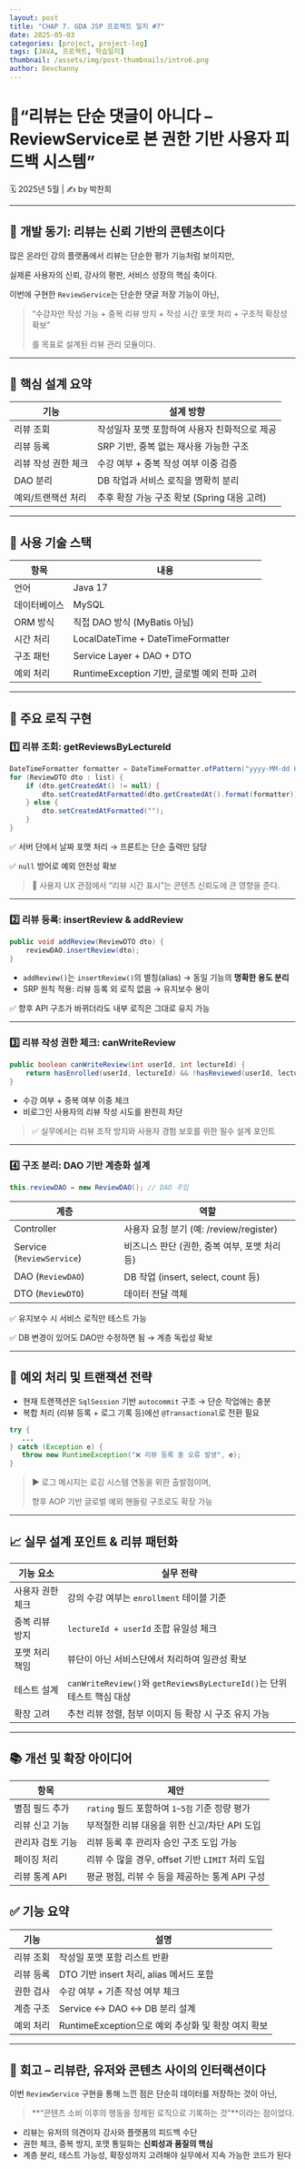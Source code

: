 ```yaml
---
layout: post
title: "CHAP 7. GDA JSP 프로젝트 일지 #7"
date: 2025-05-03
categories: [project, project-log]
tags: [JAVA, 프로젝트, 학습일지]
thumbnail: /assets/img/post-thumbnails/intro6.png
author: Devchanny
---
```


# 📌“리뷰는 단순 댓글이 아니다 – ReviewService로 본 권한 기반 사용자 피드백 시스템”

🗓 2025년 5월 | ✍️ by 박찬희

---

## 🧭 개발 동기: 리뷰는 신뢰 기반의 콘텐츠이다

많은 온라인 강의 플랫폼에서 리뷰는 단순한 평가 기능처럼 보이지만,

실제론 사용자의 신뢰, 강사의 평판, 서비스 성장의 핵심 축이다.

이번에 구현한 `ReviewService`는 단순한 댓글 저장 기능이 아닌,

> “수강자만 작성 가능 + 중복 리뷰 방지 + 작성 시간 포맷 처리 + 구조적 확장성 확보”
> 
> 
> 를 목표로 설계된 리뷰 관리 모듈이다.
> 

---

## 🎯 핵심 설계 요약

| 기능 | 설계 방향 |
| --- | --- |
| 리뷰 조회 | 작성일자 포맷 포함하여 사용자 친화적으로 제공 |
| 리뷰 등록 | SRP 기반, 중복 없는 재사용 가능한 구조 |
| 리뷰 작성 권한 체크 | 수강 여부 + 중복 작성 여부 이중 검증 |
| DAO 분리 | DB 작업과 서비스 로직을 명확히 분리 |
| 예외/트랜잭션 처리 | 추후 확장 가능 구조 확보 (Spring 대응 고려) |

---

## 🔧 사용 기술 스택

| 항목 | 내용 |
| --- | --- |
| 언어 | Java 17 |
| 데이터베이스 | MySQL |
| ORM 방식 | 직접 DAO 방식 (MyBatis 아님) |
| 시간 처리 | LocalDateTime + DateTimeFormatter |
| 구조 패턴 | Service Layer + DAO + DTO |
| 예외 처리 | RuntimeException 기반, 글로벌 예외 전파 고려 |

---

## 🧠 주요 로직 구현

### 1️⃣ 리뷰 조회: getReviewsByLectureId

```java
DateTimeFormatter formatter = DateTimeFormatter.ofPattern("yyyy-MM-dd HH:mm");
for (ReviewDTO dto : list) {
    if (dto.getCreatedAt() != null) {
        dto.setCreatedAtFormatted(dto.getCreatedAt().format(formatter));
    } else {
        dto.setCreatedAtFormatted("");
    }
}
```

✅ 서버 단에서 날짜 포맷 처리 → 프론트는 단순 출력만 담당

✅ `null` 방어로 예외 안전성 확보

> 📌 사용자 UX 관점에서 “리뷰 시간 표시”는 콘텐츠 신뢰도에 큰 영향을 준다.
> 

---

### 2️⃣ 리뷰 등록: insertReview & addReview

```java
public void addReview(ReviewDTO dto) {
    reviewDAO.insertReview(dto);
}
```

- `addReview()`는 `insertReview()`의 별칭(alias) → 동일 기능의 **명확한 용도 분리**
- SRP 원칙 적용: 리뷰 등록 외 로직 없음 → 유지보수 용이

✅ 향후 API 구조가 바뀌더라도 내부 로직은 그대로 유지 가능

---

### 3️⃣ 리뷰 작성 권한 체크: canWriteReview

```java
public boolean canWriteReview(int userId, int lectureId) {
    return hasEnrolled(userId, lectureId) && !hasReviewed(userId, lectureId);
}
```

- 수강 여부 + 중복 여부 이중 체크
- 비로그인 사용자의 리뷰 작성 시도를 완전히 차단

> ✅ 실무에서는 리뷰 조작 방지와 사용자 경험 보호를 위한 필수 설계 포인트
> 

---

### 4️⃣ 구조 분리: DAO 기반 계층화 설계

```java
this.reviewDAO = new ReviewDAO(); // DAO 주입
```

| 계층 | 역할 |
| --- | --- |
| Controller | 사용자 요청 분기 (예: /review/register) |
| Service (`ReviewService`) | 비즈니스 판단 (권한, 중복 여부, 포맷 처리 등) |
| DAO (`ReviewDAO`) | DB 작업 (insert, select, count 등) |
| DTO (`ReviewDTO`) | 데이터 전달 객체 |

✅ 유지보수 시 서비스 로직만 테스트 가능

✅ DB 변경이 있어도 DAO만 수정하면 됨 → 계층 독립성 확보

---

## 🔁 예외 처리 및 트랜잭션 전략

- 현재 트랜잭션은 `SqlSession` 기반 `autocommit` 구조 → 단순 작업에는 충분
- 복합 처리 (리뷰 등록 + 로그 기록 등)에선 `@Transactional`로 전환 필요

```java
try {
   ...
} catch (Exception e) {
   throw new RuntimeException("❌ 리뷰 등록 중 오류 발생", e);
}
```

> ▶ 로그 메시지는 로깅 시스템 연동을 위한 출발점이며,
> 
> 
> 향후 AOP 기반 글로벌 예외 핸들링 구조로도 확장 가능
> 

---

## 📈 실무 설계 포인트 & 리뷰 패턴화

| 기능 요소 | 실무 전략 |
| --- | --- |
| 사용자 권한 체크 | 강의 수강 여부는 `enrollment` 테이블 기준 |
| 중복 리뷰 방지 | `lectureId + userId` 조합 유일성 체크 |
| 포맷 처리 책임 | 뷰단이 아닌 서비스단에서 처리하여 일관성 확보 |
| 테스트 설계 | `canWriteReview()`와 `getReviewsByLectureId()`는 단위 테스트 핵심 대상 |
| 확장 고려 | 추천 리뷰 정렬, 첨부 이미지 등 확장 시 구조 유지 가능 |

---

## 📚 개선 및 확장 아이디어

| 항목 | 제안 |
| --- | --- |
| 별점 필드 추가 | `rating` 필드 포함하여 `1~5점` 기준 정량 평가 |
| 리뷰 신고 기능 | 부적절한 리뷰 대응을 위한 신고/차단 API 도입 |
| 관리자 검토 기능 | 리뷰 등록 후 관리자 승인 구조 도입 가능 |
| 페이징 처리 | 리뷰 수 많을 경우, offset 기반 `LIMIT` 처리 도입 |
| 리뷰 통계 API | 평균 평점, 리뷰 수 등을 제공하는 통계 API 구성 |

## ✅ 기능 요약

| 기능 | 설명 |
| --- | --- |
| 리뷰 조회 | 작성일 포맷 포함 리스트 반환 |
| 리뷰 등록 | DTO 기반 insert 처리, alias 메서드 포함 |
| 권한 검사 | 수강 여부 + 기존 작성 여부 체크 |
| 계층 구조 | Service ↔ DAO ↔ DB 분리 설계 |
| 예외 처리 | RuntimeException으로 예외 추상화 및 확장 여지 확보 |

---

## 🧾 회고 – 리뷰란, 유저와 콘텐츠 사이의 인터랙션이다

이번 `ReviewService` 구현을 통해 느낀 점은 단순히 데이터를 저장하는 것이 아닌,

> **“콘텐츠 소비 이후의 행동을 정제된 로직으로 기록하는 것”**이라는 점이었다.
> 
- 리뷰는 유저의 의견이자 강사와 플랫폼의 피드백 수단
- 권한 체크, 중복 방지, 포맷 통일화는 **신뢰성과 품질의 핵심**
- 계층 분리, 테스트 가능성, 확장성까지 고려해야 실무에서 지속 가능한 코드가 된다
